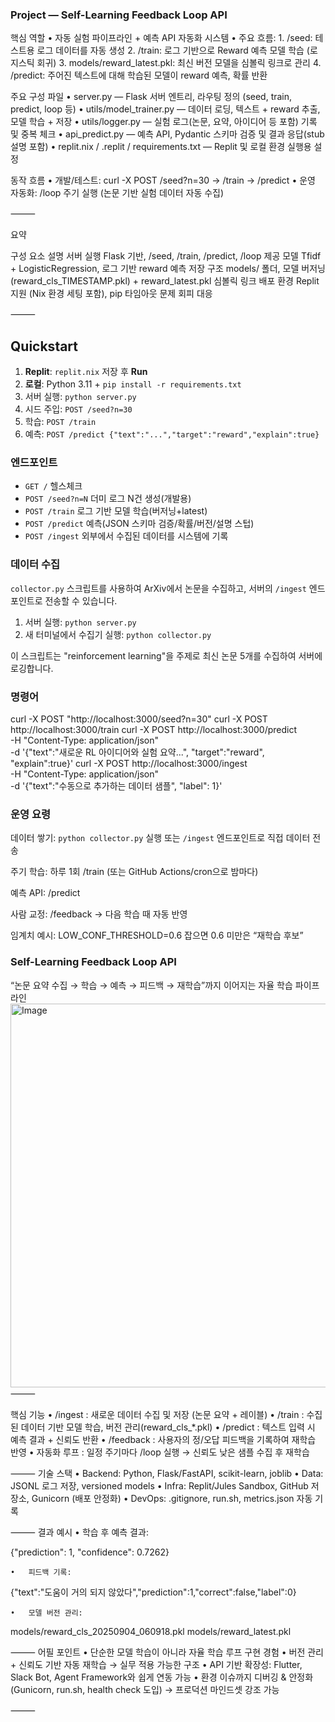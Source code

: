 ### Project — Self-Learning Feedback Loop API


핵심 역할
	•	자동 실험 파이프라인 + 예측 API 자동화 시스템
	•	주요 흐름:
	1.	/seed: 테스트용 로그 데이터를 자동 생성
	2.	/train: 로그 기반으로 Reward 예측 모델 학습 (로지스틱 회귀)
	3.	models/reward_latest.pkl: 최신 버전 모델을 심볼릭 링크로 관리
	4.	/predict: 주어진 텍스트에 대해 학습된 모델이 reward 예측, 확률 반환

주요 구성 파일
	•	server.py — Flask 서버 엔트리, 라우팅 정의 (seed, train, predict, loop 등)
	•	utils/model_trainer.py — 데이터 로딩, 텍스트 + reward 추출, 모델 학습 + 저장
	•	utils/logger.py — 실험 로그(논문, 요약, 아이디어 등 포함) 기록 및 중복 체크
	•	api_predict.py — 예측 API, Pydantic 스키마 검증 및 결과 응답(stub 설명 포함)
	•	replit.nix / .replit / requirements.txt — Replit 및 로컬 환경 실행용 설정

동작 흐름
	•	개발/테스트: curl -X POST /seed?n=30 → /train → /predict
	•	운영 자동화: /loop 주기 실행 (논문 기반 실험 데이터 자동 수집)

⸻

요약

구성 요소	설명
서버 실행	Flask 기반, /seed, /train, /predict, /loop 제공
모델	Tfidf + LogisticRegression, 로그 기반 reward 예측
저장 구조	models/ 폴더, 모델 버저닝(reward_cls_TIMESTAMP.pkl) + reward_latest.pkl 심볼릭 링크
배포 환경	Replit 지원 (Nix 환경 세팅 포함), pip 타임아웃 문제 회피 대응


⸻



## Quickstart
1) **Replit**: `replit.nix` 저장 후 **Run**
2) **로컬**: Python 3.11 + `pip install -r requirements.txt`
3) 서버 실행: `python server.py`
4) 시드 주입: `POST /seed?n=30`
5) 학습: `POST /train`
6) 예측: `POST /predict {"text":"...","target":"reward","explain":true}`

### 엔드포인트
- `GET /` 헬스체크
- `POST /seed?n=N` 더미 로그 N건 생성(개발용)
- `POST /train` 로그 기반 모델 학습(버저닝+latest)
- `POST /predict` 예측(JSON 스키마 검증/확률/버전/설명 스텁)
- `POST /ingest` 외부에서 수집된 데이터를 시스템에 기록

### 데이터 수집
`collector.py` 스크립트를 사용하여 ArXiv에서 논문을 수집하고, 서버의 `/ingest` 엔드포인트로 전송할 수 있습니다.

1. 서버 실행: `python server.py`
2. 새 터미널에서 수집기 실행: `python collector.py`

이 스크립트는 "reinforcement learning"을 주제로 최신 논문 5개를 수집하여 서버에 로깅합니다.

### 명령어
curl -X POST "http://localhost:3000/seed?n=30"
curl -X POST http://localhost:3000/train
curl -X POST http://localhost:3000/predict \
  -H "Content-Type: application/json" \
  -d '{"text":"새로운 RL 아이디어와 실험 요약...", "target":"reward", "explain":true}'
curl -X POST http://localhost:3000/ingest \
  -H "Content-Type: application/json" \
  -d '{"text":"수동으로 추가하는 데이터 샘플", "label": 1}'


### 운영 요령

데이터 쌓기: `python collector.py` 실행 또는 `/ingest` 엔드포인트로 직접 데이터 전송

주기 학습: 하루 1회 /train (또는 GitHub Actions/cron으로 밤마다)

예측 API: /predict

사람 교정: /feedback → 다음 학습 때 자동 반영

임계치 예시: LOW_CONF_THRESHOLD=0.6 잡으면 0.6 미만은 “재학습 후보”



### Self-Learning Feedback Loop API
“논문 요약 수집 → 학습 → 예측 → 피드백 → 재학습”까지 이어지는 자율 학습 파이프라인
<img width="583" height="614" alt="Image" src="https://github.com/user-attachments/assets/9f737634-0d0d-4d60-a7c7-843784351885" />
⸻

핵심 기능
	•	/ingest : 새로운 데이터 수집 및 저장 (논문 요약 + 레이블)
	•	/train : 수집된 데이터 기반 모델 학습, 버전 관리(reward_cls_*.pkl)
	•	/predict : 텍스트 입력 시 예측 결과 + 신뢰도 반환
	•	/feedback : 사용자의 정/오답 피드백을 기록하여 재학습 반영
	•	자동화 루프 : 일정 주기마다 /loop 실행 → 신뢰도 낮은 샘플 수집 후 재학습

⸻
기술 스택
	•	Backend: Python, Flask/FastAPI, scikit-learn, joblib
	•	Data: JSONL 로그 저장, versioned models
	•	Infra: Replit/Jules Sandbox, GitHub 저장소, Gunicorn (배포 안정화)
	•	DevOps: .gitignore, run.sh, metrics.json 자동 기록

⸻
결과 예시
	•	학습 후 예측 결과:

{"prediction": 1, "confidence": 0.7262}

	•	피드백 기록:

{"text":"도움이 거의 되지 않았다","prediction":1,"correct":false,"label":0}

	•	모델 버전 관리:

models/reward_cls_20250904_060918.pkl
models/reward_latest.pkl


⸻
어필 포인트
	•	단순한 모델 학습이 아니라 자율 학습 루프 구현 경험
	•	버전 관리 + 신뢰도 기반 자동 재학습 → 실무 적용 가능한 구조
	•	API 기반 확장성: Flutter, Slack Bot, Agent Framework와 쉽게 연동 가능
	•	환경 이슈까지 디버깅 & 안정화 (Gunicorn, run.sh, health check 도입) → 프로덕션 마인드셋 강조 가능

⸻

